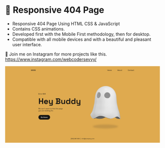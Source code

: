 # 👻 Responsive 404 Page

- Responsive 404 Page Using HTML CSS & JavaScript
- Contains CSS animations.
- Developed first with the Mobile First methodology, then for desktop.
- Compatible with all mobile devices and with a beautiful and pleasant user interface.

💙 Join me on Instagram for more projects like this. https://www.instagram.com/webcodersevvy/

![preview img](/preview.png)